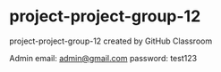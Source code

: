 # project-project-group-12
project-project-group-12 created by GitHub Classroom  

Admin email: admin@gmail.com password: test123

